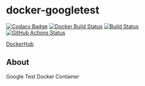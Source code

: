 # docker-googletest


[![Codacy Badge](https://api.codacy.com/project/badge/Grade/e44a06fa5dfa4b35bc457714a4e1161a)](https://app.codacy.com/app/srz-zumix/docker-googletest?utm_source=github.com&utm_medium=referral&utm_content=srz-zumix/docker-googletest&utm_campaign=Badge_Grade_Dashboard)
[![Docker Build Status](https://img.shields.io/docker/build/srzzumix/googletest.svg)](https://hub.docker.com/r/srzzumix/googletest/)
[![Build Status](https://travis-ci.org/srz-zumix/docker-googletest.svg?branch=master)](https://travis-ci.org/srz-zumix/docker-googletest)
[![GitHub Actions Status](https://github.com/srz-zumix/docker-googletest/workflows/Example/badge.svg?branch=master)](https://github.com/srz-zumix/docker-googletest/actions)


[DockerHub](https://hub.docker.com/r/srzzumix/googletest/)

## About

Google Test Docker Container
